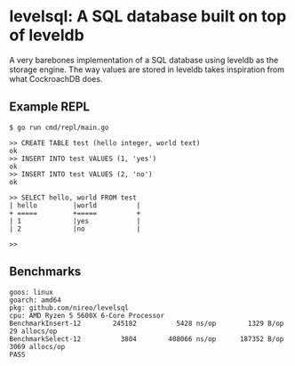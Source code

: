 # levelsql: A SQL database built on top of leveldb

A very barebones implementation of a SQL database using leveldb as the storage engine. The way values are stored in leveldb takes inspiration from what CockroachDB does.

## Example REPL

```
$ go run cmd/repl/main.go

>> CREATE TABLE test (hello integer, world text)   
ok
>> INSERT INTO test VALUES (1, 'yes')
ok
>> INSERT INTO test VALUES (2, 'no')
ok

>> SELECT hello, world FROM test
| hello         |world          |
+ =====         +=====          +
| 1             |yes            |
| 2             |no             |

>> 
```

## Benchmarks

```
goos: linux
goarch: amd64
pkg: github.com/nireo/levelsql
cpu: AMD Ryzen 5 5600X 6-Core Processor             
BenchmarkInsert-12    	  245182	      5428 ns/op	    1329 B/op	      29 allocs/op
BenchmarkSelect-12    	    3804	    408066 ns/op	  187352 B/op	    3069 allocs/op
PASS
```